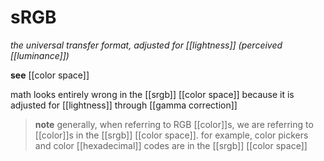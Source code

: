 # sRGB

_the universal transfer format, adjusted for [[lightness]] (perceived [[luminance]])_

**see** [[color space]]

math looks entirely wrong in the [[srgb]] [[color space]] because it is adjusted for [[lightness]] through [[gamma correction]]

> **note** generally, when referring to RGB [[color]]s, we are referring to [[color]]s in the [[srgb]] [[color space]]. for example, color pickers and color [[hexadecimal]] codes are in the [[srgb]] [[color space]]
